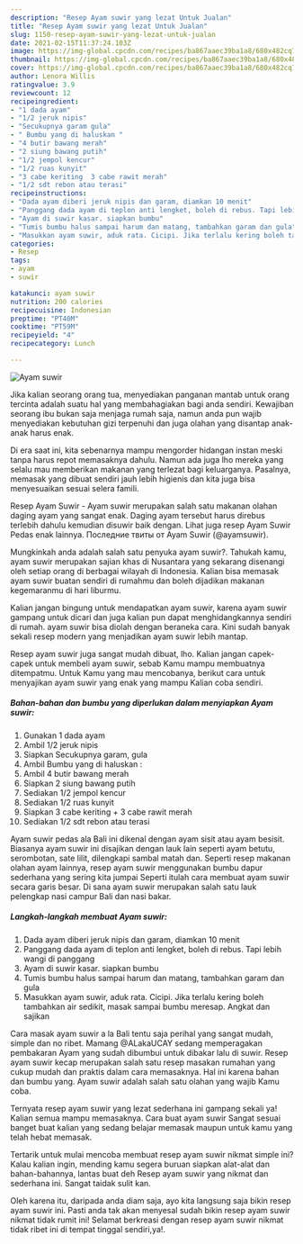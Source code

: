 ```yaml
---
description: "Resep Ayam suwir yang lezat Untuk Jualan"
title: "Resep Ayam suwir yang lezat Untuk Jualan"
slug: 1150-resep-ayam-suwir-yang-lezat-untuk-jualan
date: 2021-02-15T11:37:24.103Z
image: https://img-global.cpcdn.com/recipes/ba867aaec39ba1a8/680x482cq70/ayam-suwir-foto-resep-utama.jpg
thumbnail: https://img-global.cpcdn.com/recipes/ba867aaec39ba1a8/680x482cq70/ayam-suwir-foto-resep-utama.jpg
cover: https://img-global.cpcdn.com/recipes/ba867aaec39ba1a8/680x482cq70/ayam-suwir-foto-resep-utama.jpg
author: Lenora Willis
ratingvalue: 3.9
reviewcount: 12
recipeingredient:
- "1 dada ayam"
- "1/2 jeruk nipis"
- "Secukupnya garam gula"
- " Bumbu yang di haluskan "
- "4 butir bawang merah"
- "2 siung bawang putih"
- "1/2 jempol kencur"
- "1/2 ruas kunyit"
- "3 cabe keriting  3 cabe rawit merah"
- "1/2 sdt rebon atau terasi"
recipeinstructions:
- "Dada ayam diberi jeruk nipis dan garam, diamkan 10 menit"
- "Panggang dada ayam di teplon anti lengket, boleh di rebus. Tapi lebih wangi di panggang"
- "Ayam di suwir kasar. siapkan bumbu"
- "Tumis bumbu halus sampai harum dan matang, tambahkan garam dan gula"
- "Masukkan ayam suwir, aduk rata. Cicipi. Jika terlalu kering boleh tambahkan air sedikit, masak sampai bumbu meresap. Angkat dan sajikan"
categories:
- Resep
tags:
- ayam
- suwir

katakunci: ayam suwir 
nutrition: 200 calories
recipecuisine: Indonesian
preptime: "PT40M"
cooktime: "PT59M"
recipeyield: "4"
recipecategory: Lunch

---
```



![Ayam suwir](https://img-global.cpcdn.com/recipes/ba867aaec39ba1a8/680x482cq70/ayam-suwir-foto-resep-utama.jpg)

Jika kalian seorang orang tua, menyediakan panganan mantab untuk orang tercinta adalah suatu hal yang membahagiakan bagi anda sendiri. Kewajiban seorang ibu bukan saja menjaga rumah saja, namun anda pun wajib menyediakan kebutuhan gizi terpenuhi dan juga olahan yang disantap anak-anak harus enak.

Di era  saat ini, kita sebenarnya mampu mengorder hidangan instan meski tanpa harus repot memasaknya dahulu. Namun ada juga lho mereka yang selalu mau memberikan makanan yang terlezat bagi keluarganya. Pasalnya, memasak yang dibuat sendiri jauh lebih higienis dan kita juga bisa menyesuaikan sesuai selera famili. 

Resep Ayam Suwir - Ayam suwir merupakan salah satu makanan olahan daging ayam yang sangat enak. Daging ayam tersebut harus direbus terlebih dahulu kemudian disuwir baik dengan. Lihat juga resep Ayam Suwir Pedas enak lainnya. Последние твиты от Ayam Suwir (@ayamsuwir).

Mungkinkah anda adalah salah satu penyuka ayam suwir?. Tahukah kamu, ayam suwir merupakan sajian khas di Nusantara yang sekarang disenangi oleh setiap orang di berbagai wilayah di Indonesia. Kalian bisa memasak ayam suwir buatan sendiri di rumahmu dan boleh dijadikan makanan kegemaranmu di hari liburmu.

Kalian jangan bingung untuk mendapatkan ayam suwir, karena ayam suwir gampang untuk dicari dan juga kalian pun dapat menghidangkannya sendiri di rumah. ayam suwir bisa diolah dengan beraneka cara. Kini sudah banyak sekali resep modern yang menjadikan ayam suwir lebih mantap.

Resep ayam suwir juga sangat mudah dibuat, lho. Kalian jangan capek-capek untuk membeli ayam suwir, sebab Kamu mampu membuatnya ditempatmu. Untuk Kamu yang mau mencobanya, berikut cara untuk menyajikan ayam suwir yang enak yang mampu Kalian coba sendiri.

<!--inarticleads1-->

##### Bahan-bahan dan bumbu yang diperlukan dalam menyiapkan Ayam suwir:

1. Gunakan 1 dada ayam
1. Ambil 1/2 jeruk nipis
1. Siapkan Secukupnya garam, gula
1. Ambil  Bumbu yang di haluskan :
1. Ambil 4 butir bawang merah
1. Siapkan 2 siung bawang putih
1. Sediakan 1/2 jempol kencur
1. Sediakan 1/2 ruas kunyit
1. Siapkan 3 cabe keriting + 3 cabe rawit merah
1. Sediakan 1/2 sdt rebon atau terasi


Ayam suwir pedas ala Bali ini dikenal dengan ayam sisit atau ayam besisit. Biasanya ayam suwir ini disajikan dengan lauk lain seperti ayam betutu, serombotan, sate lilit, dilengkapi sambal matah dan. Seperti resep makanan olahan ayam lainnya, resep ayam suwir menggunakan bumbu dapur sederhana yang sering kita jumpai Seperti itulah cara membuat ayam suwir secara garis besar. Di sana ayam suwir merupakan salah satu lauk pelengkap nasi campur Bali dan nasi bakar. 

<!--inarticleads2-->

##### Langkah-langkah membuat Ayam suwir:

1. Dada ayam diberi jeruk nipis dan garam, diamkan 10 menit
1. Panggang dada ayam di teplon anti lengket, boleh di rebus. Tapi lebih wangi di panggang
1. Ayam di suwir kasar. siapkan bumbu
1. Tumis bumbu halus sampai harum dan matang, tambahkan garam dan gula
1. Masukkan ayam suwir, aduk rata. Cicipi. Jika terlalu kering boleh tambahkan air sedikit, masak sampai bumbu meresap. Angkat dan sajikan


Cara masak ayam suwir a la Bali tentu saja perihal yang sangat mudah, simple dan no ribet. Mamang @ALakaUCAY sedang memperagakan pembakaran Ayam yang sudah dibumbui untuk dibakar lalu di suwir. Resep ayam suwir kecap merupakan salah satu resep masakan rumahan yang cukup mudah dan praktis dalam cara memasaknya. Hal ini karena bahan dan bumbu yang. Ayam suwir adalah salah satu olahan yang wajib Kamu coba. 

Ternyata resep ayam suwir yang lezat sederhana ini gampang sekali ya! Kalian semua mampu memasaknya. Cara buat ayam suwir Sangat sesuai banget buat kalian yang sedang belajar memasak maupun untuk kamu yang telah hebat memasak.

Tertarik untuk mulai mencoba membuat resep ayam suwir nikmat simple ini? Kalau kalian ingin, mending kamu segera buruan siapkan alat-alat dan bahan-bahannya, lantas buat deh Resep ayam suwir yang nikmat dan sederhana ini. Sangat taidak sulit kan. 

Oleh karena itu, daripada anda diam saja, ayo kita langsung saja bikin resep ayam suwir ini. Pasti anda tak akan menyesal sudah bikin resep ayam suwir nikmat tidak rumit ini! Selamat berkreasi dengan resep ayam suwir nikmat tidak ribet ini di tempat tinggal sendiri,ya!.

